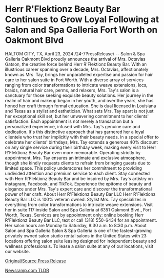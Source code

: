 # Herr R'Flektionz Beauty Bar Continues to Grow Loyal Following at Salon and Spa Galleria Fort Worth on Oakmont Blvd

HALTOM CITY, TX, April 23, 2024 /24-7PressRelease/ -- Salon & Spa Galleria Oakmont Blvd proudly announces the arrival of Mrs. Octavias Gatson, the creative force behind Herr R'Flektionz Beauty Bar. With an illustrious career spanning over a decade, Mrs. Octavias, affectionately known as Mrs. Tay, brings her unparalleled expertise and passion for hair care to her salon suite in Fort Worth. With a diverse array of services ranging from color transformations to intricate weave extensions, locs, braids, natural hair care, perms, and relaxers, Mrs. Tay's salon is a sanctuary for those seeking exquisite beauty solutions. Her journey in the realm of hair and makeup began in her youth, and over the years, she has honed her craft through formal education. She is dual licensed in Louisiana and Texas as a stylist and esthetician.   What sets Mrs. Tay apart is not just her exceptional skill set, but her unwavering commitment to her clients' satisfaction. Each appointment is not merely a transaction but a personalized experience, infused with Mrs. Tay's genuine care and dedication. It's this distinctive approach that has garnered her a loyal clientele who trust her implicitly with their beauty needs.  In a special offer to celebrate her clients' birthdays, Mrs. Tay extends a generous 40% discount on any single service during their birthday week, making every visit to Herr R'Flektionz Beauty Bar even more memorable.  Operating strictly by appointment, Mrs. Tay ensures an intimate and exclusive atmosphere, though she kindly requests clients to refrain from bringing guests due to limited space. This policy underscores her commitment to providing undivided attention and premium service to each client.  Stay connected with Herr R'Flektionz Beauty Bar and be inspired by Mrs. Tay's artistry on Instagram, Facebook, and TikTok. Experience the epitome of beauty and elegance under Mrs. Tay's expert care and discover the transformational power of her craft.  About Herr R'Flektionz Beauty Bar LLC Herr R'Flektionz Beauty Bar LLC is 100% veteran owned. Stylist Mrs. Tay specializes in everything from color transformations to intricate weave extensions. Visit her in suite 117 inside Salon and Spa Galleria at 6351 Oakmont Blvd., Fort Worth, Texas. Services are by appointment only: online booking Herr R'Flektionz Beauty Bar LLC, text or call (318) 550-6434 for an appointment. Her salon hours are Monday to Saturday, 8:30 a.m. to 8:30 p.m.  About Salon and Spa Galleria Salon & Spa Galleria is one of the fastest-growing privately owned salon studio rental salons in the United States with 23 locations offering salon suite leasing designed for independent beauty and wellness professionals. To lease a salon suite at any of our locations, visit our website. 

[Original/Source Press Release](https://www.24-7pressrelease.com/press-release/510260/herr-rflektionz-beauty-bar-continues-to-grow-loyal-following-at-salon-and-spa-galleria-fort-worth-on-oakmont-blvd) 

[Newsramp.com TLDR](https://newsramp.com/None) 